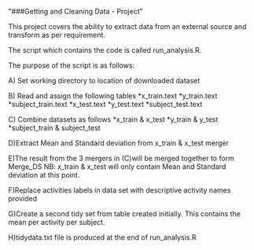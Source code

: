 "###Getting and Cleaning Data - Project"


This project covers the ability to extract data from an external source and transform as per requirement.

The script which contains the code is called run_analysis.R.

The purpose of the script is as follows: 

A) Set working directory to location of downloaded dataset

B) Read and assign the following tables
*x_train.text
*y_train.text
*subject_train.text
*x_test.text
*y_test.text
*subject_test.text

C) Combine datasets as follows
*x_train & x_test
*y_train & y_test
*subject_train & subject_test

D)Extract Mean and Standard deviation from x_train & x_test merger

E)The result from the 3 mergers in (C)will be merged together to form Merge_DS NB: x_train & x_test will only contain 
Mean and Standard deviation at this point.

F)Replace activities labels in data set with descriptive activity names provided

G)Create a second tidy set from table created initially. This contains the mean per activity per subject.

H)tidydata.txt file is produced at the end of run_analysis.R
